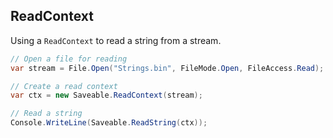 ## ReadContext

Using a `ReadContext` to read a string from a stream.

```cs
// Open a file for reading
var stream = File.Open("Strings.bin", FileMode.Open, FileAccess.Read);

// Create a read context
var ctx = new Saveable.ReadContext(stream);

// Read a string
Console.WriteLine(Saveable.ReadString(ctx));
```